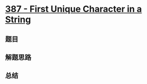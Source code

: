 # [387 - First Unique Character in a String](https://leetcode.com/problems/first-unique-character-in-a-string/)

## 题目


## 解题思路


## 总结


